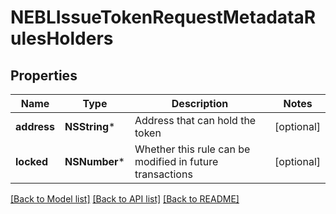 # NEBLIssueTokenRequestMetadataRulesHolders

## Properties
Name | Type | Description | Notes
------------ | ------------- | ------------- | -------------
**address** | **NSString*** | Address that can hold the token | [optional] 
**locked** | **NSNumber*** | Whether this rule can be modified in future transactions | [optional] 

[[Back to Model list]](../README.md#documentation-for-models) [[Back to API list]](../README.md#documentation-for-api-endpoints) [[Back to README]](../README.md)


